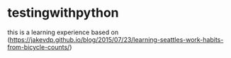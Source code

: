 # testingwithpython
this is a learning experience based on (https://jakevdp.github.io/blog/2015/07/23/learning-seattles-work-habits-from-bicycle-counts/)
